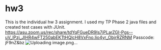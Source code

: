 # hw3
This is the individual hw 3 assignment. I used my TP Phase 2 java files and created test cases with JUnit. 
https://asu.zoom.us/rec/share/tdYqFGueDR9Is7jPLarZGI-Pgs--uV_lPzj_JIHR4wFT250abEKTtHQlcH8VxFno.lio4yr_ObjrRZRNM
Passcode: jF9nZ&bz
![Uploading image.png…]()
